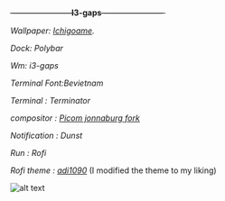 -̶-̶-̶-̶-̶-̶-̶-̶-̶-̶-̶-̶-̶-̶-̶-̶-̶-̶-̶-̶-̶-̶-̶-̶**I3-gaps**-̶-̶-̶-̶-̶-̶-̶-̶-̶-̶-̶-̶-̶-̶-̶-̶-̶-̶-̶-̶-̶-̶-̶-̶

*Wallpaper: [Ichigoame](https://gelbooru.com/index.php?page=post&s=view&id=6195212&tags=ichigoame+).*

*Dock: Polybar*

*Wm: i3-gaps*

*Terminal Font:Bevietnam*

*Terminal : Terminator*

*compositor : [Picom jonnaburg fork](https://github.com/jonaburg/picom)*

*Notification : Dunst*

*Run : Rofi*

*Rofi theme : [adi1090](https://github.com/adi1090x/rofi)* (I modified the theme to my liking) 

![alt text](https://cdn.discordapp.com/attachments/862918880523583498/876800495463829524/ricecomplete.png)







